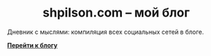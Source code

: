 
<h1 align="center">
  shpilson.com – мой блог
</h1>

<p align="center">
</p>

Дневник с мыслями: компиляция всех социальных сетей в блоге.

[**Перейти к блогу**](https://shpilson.com/)
